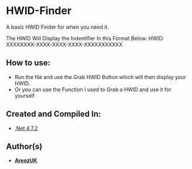 # HWID-Finder
A basic HWID Finder for when you need it.

The HWID Will Display the Indentifier In this Format Below:
HWID: XXXXXXXX-XXXX-XXXX-XXXX-XXXXXXXXXXX

## How to use:
* Run the file and use the Grab HWID Button which will then display your HWID.
* Or you can use the Function I used to Grab a HWID and use it for yourself

## Created and Compiled In:

* [.Net 4.7.2](https://dotnet.microsoft.com/en-us/download)

## Author(s)

* **[AreozUK](https://github.com/AreozUK/)**
